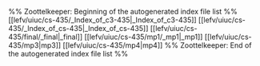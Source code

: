 %% Zoottelkeeper: Beginning of the autogenerated index file list  %%
 [[lefv/uiuc/cs-435/_Index_of_c3-435|_Index_of_c3-435]]
 [[lefv/uiuc/cs-435/_Index_of_cs-435|_Index_of_cs-435]]
 [[lefv/uiuc/cs-435/final/_final|_final]]
 [[lefv/uiuc/cs-435/mp1/_mp1|_mp1]]
 [[lefv/uiuc/cs-435/mp3|mp3]]
 [[lefv/uiuc/cs-435/mp4|mp4]]
%% Zoottelkeeper: End of the autogenerated index file list  %%
